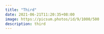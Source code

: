 ```yaml
---
title: "Third"
date: 2021-06-21T11:20:35+08:00
image: https://picsum.photos/id/9/1000/500
description: third
---
```


